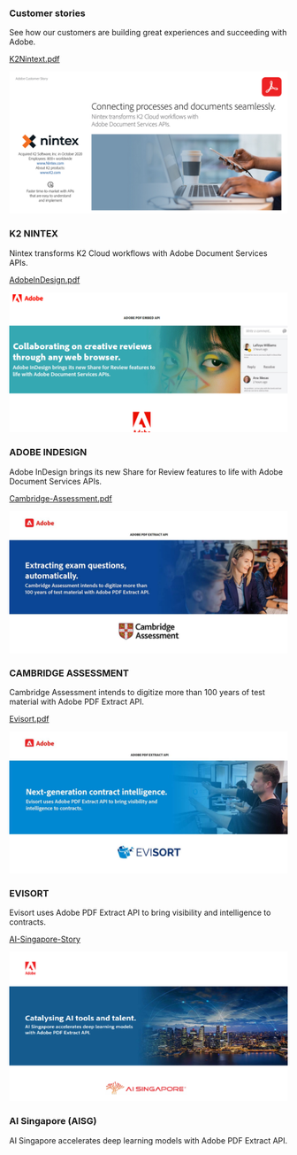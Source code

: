 
<TitleBlock slots="heading, text" theme="lightest" className="titleBlock-align-left" id="customer" />

### Customer stories

See how our customers are building great experiences and succeeding with Adobe.


<ResourceCard slots="link, image, heading,text" width="25%" theme="lightest"  className='useCaseCard card-heading-size' isCustomStories/>

[K2Nintext.pdf](K2Nintex.pdf)

![K2 Nintex transforms document workflows with PDF Services API](../images/K2Nintex.png " ")

### K2 NINTEX

Nintex transforms K2 Cloud workflows with Adobe Document Services APIs.


<ResourceCard slots="link, image, heading, text " width="25%" theme="lightest" className='useCaseCard card-heading-size' isCustomStories/>

[AdobeInDesign.pdf](AdobeInDesign.pdf)

![Adobe InDesign Share for Review built with PDF Embed API](../images/AdobeInDesign.png " ")

### ADOBE INDESIGN

Adobe InDesign brings its new Share for Review features to life with Adobe Document Services APIs.



<ResourceCard slots="link, image, heading,text" width="25%" theme="lightest" className='useCaseCard card-heading-size' isCustomStories/>

[Cambridge-Assessment.pdf](Cambridge-Assessment.pdf)

![Cambridge Assessment digitizes test data with PDF Extract API](../images/Cambridge-Assessment.jpeg " ")

### CAMBRIDGE ASSESSMENT

Cambridge Assessment intends to digitize more than 100 years of test material with Adobe PDF Extract API.


<ResourceCard slots="link, image, heading,text" width="25%" theme="lightest" className='useCaseCard card-heading-size' isCustomStories/>

[Evisort.pdf](Evisort.pdf)

![Evisort uses PDF Extract API for intelliqent contracts](../images/Evisort.jpeg " ")

### EVISORT

Evisort uses Adobe PDF Extract API to bring visibility and intelligence to contracts.

<ResourceCard slots="link, image, heading,text" width="25%" theme="lightest" className='useCaseCard card-heading-size' isCustomStories/>

[AI-Singapore-Story](AI-Singapore-Story.pdf)

![Evisort uses PDF Extract API for intelliqent contracts](../images/AISingapore.png " ")

### AI Singapore (AISG)

AI Singapore accelerates deep learning models with Adobe PDF Extract API.
